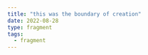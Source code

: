 ```yaml
---
title: "this was the boundary of creation"
date: 2022-08-28
type: fragment
tags:
  - fragment
---
```

